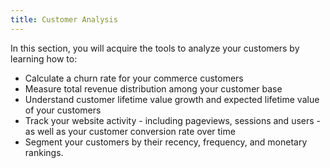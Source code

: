 ```yaml
---
title: Customer Analysis
---
```


In this section, you will acquire the tools to analyze your customers by learning how to:

* Calculate a churn rate for your commerce customers
* Measure total revenue distribution among your customer base
* Understand customer lifetime value growth and expected lifetime value of your customers
* Track your website activity - including pageviews, sessions and users - as well as your customer conversion rate over time
* Segment your customers by their recency, frequency, and monetary rankings.
